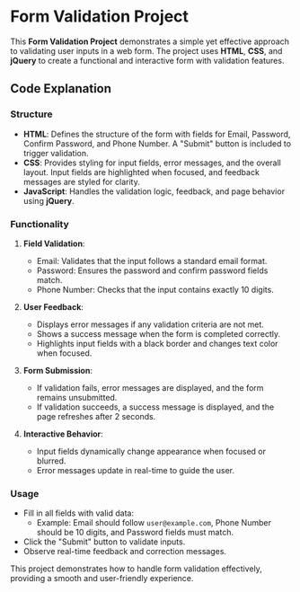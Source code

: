 # Form Validation Project

This **Form Validation Project** demonstrates a simple yet effective approach to validating user inputs in a web form. The project uses **HTML**, **CSS**, and **jQuery** to create a functional and interactive form with validation features. 

## Code Explanation

### Structure
- **HTML**: Defines the structure of the form with fields for Email, Password, Confirm Password, and Phone Number. A "Submit" button is included to trigger validation.
- **CSS**: Provides styling for input fields, error messages, and the overall layout. Input fields are highlighted when focused, and feedback messages are styled for clarity.
- **JavaScript**: Handles the validation logic, feedback, and page behavior using **jQuery**.

### Functionality
1. **Field Validation**:
   - Email: Validates that the input follows a standard email format.
   - Password: Ensures the password and confirm password fields match.
   - Phone Number: Checks that the input contains exactly 10 digits.

2. **User Feedback**:
   - Displays error messages if any validation criteria are not met.
   - Shows a success message when the form is completed correctly.
   - Highlights input fields with a black border and changes text color when focused.

3. **Form Submission**:
   - If validation fails, error messages are displayed, and the form remains unsubmitted.
   - If validation succeeds, a success message is displayed, and the page refreshes after 2 seconds.

4. **Interactive Behavior**:
   - Input fields dynamically change appearance when focused or blurred.
   - Error messages update in real-time to guide the user.

### Usage
- Fill in all fields with valid data:
  - Example: Email should follow `user@example.com`, Phone Number should be 10 digits, and Password fields must match.
- Click the "Submit" button to validate inputs.
- Observe real-time feedback and correction messages.

This project demonstrates how to handle form validation effectively, providing a smooth and user-friendly experience.
